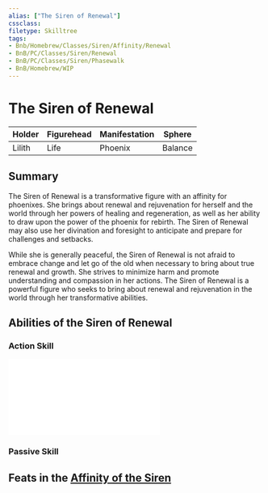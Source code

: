 ```yaml
---
alias: ["The Siren of Renewal"]
cssclass: 
filetype: Skilltree
tags: 
- Bnb/Homebrew/Classes/Siren/Affinity/Renewal
- BnB/PC/Classes/Siren/Renewal
- BnB/PC/Classes/Siren/Phasewalk
- BnB/Homebrew/WIP
---
```

# The Siren of Renewal

| Holder    | Figurehead | Manifestation | Sphere  |
| --- | ---------- | ------------- | ------- |
| Lilith    | Life       | Phoenix       | Balance |

## Summary
The Siren of Renewal is a transformative figure with an affinity for phoenixes. She brings about renewal and rejuvenation for herself and the world through her powers of healing and regeneration, as well as her ability to draw upon the power of the phoenix for rebirth. The Siren of Renewal may also use her divination and foresight to anticipate and prepare for challenges and setbacks. 

While she is generally peaceful, the Siren of Renewal is not afraid to embrace change and let go of the old when necessary to bring about true renewal and growth. She strives to minimize harm and promote understanding and compassion in her actions. The Siren of Renewal is a powerful figure who seeks to bring about renewal and rejuvenation in the world through her transformative abilities.

## Abilities of the Siren of Renewal
### Action Skill
![](_attachments/Phasewalk.md)

### Passive Skill

## Feats in the [Affinity of the Siren](../../The-Siren.md)
